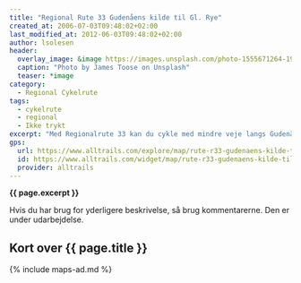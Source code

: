 ```yaml
---
title: "Regional Rute 33 Gudenåens kilde til Gl. Rye"
created_at: 2006-07-03T09:48:02+02:00
last_modified_at: 2012-06-03T09:48:02+02:00
author: lsolesen
header:
  overlay_image: &image https://images.unsplash.com/photo-1555671264-19bbb3d58321?ixlib=rb-1.2.1&ixid=eyJhcHBfaWQiOjEyMDd9&auto=format&fit=crop&w=1650&q=80
  caption: "Photo by James Toose on Unsplash"
  teaser: *image
category:
  - Regional Cykelrute
tags:
  - cykelrute
  - regional
  - Ikke trykt
excerpt: "Med Regionalrute 33 kan du cykle med mindre veje langs Gudenådalen fra kilden tæt på vandskel og Hærvej til syd for Gl. Rye, tæt på Øm Kloster. Herfra kan du cykle videre ad Regionalrute 30 helt til Randers."
gps:
  url: https://www.alltrails.com/explore/map/rute-r33-gudenaens-kilde-til-gl-rye-45-km-69cd21a
  id: https://www.alltrails.com/widget/map/rute-r33-gudenaens-kilde-til-gl-rye-45-km-69cd21a
  provider: alltrails
---
```


**{{ page.excerpt }}**

Hvis du har brug for yderligere beskrivelse, så brug kommentarerne. Den er under udarbejdelse.

## Kort over {{ page.title }}

{% include maps-ad.md %}
